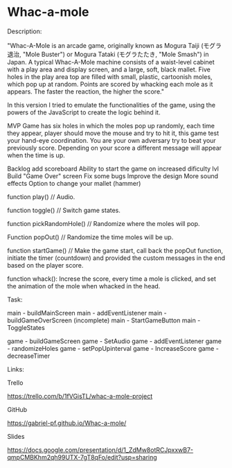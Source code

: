 # Whac-a-mole

Description: 

"Whac-A-Mole is an arcade game, originally known as Mogura Taiji (モグラ退治, "Mole Buster") or Mogura Tataki (モグラたたき, "Mole Smash") in Japan. A typical Whac-A-Mole machine consists of a waist-level cabinet with a play area and display screen, and a large, soft, black mallet. Five holes in the play area top are filled with small, plastic, cartoonish moles, which pop up at random. Points are scored by whacking each mole as it appears. The faster the reaction, the higher the score."

In this version I tried to emulate the functionalities of the game, using the powers of the JavaScript to create the logic behind it. 

MVP 
Game has six holes in which the moles pop up randomly, each time they appear, player should move the mouse and try to hit it, this game test your hand-eye coordination. You are your own adversary try to beat your previously score.
Depending on your score a different message will appear when the time is up.


Backlog
add scoreboard
Ability to start the game on increased dificulty lvl
Build "Game Over" screen
Fix some bugs 
Improve the design
More sound effects 
Option to change your mallet (hammer)


function play() // Audio.

function toggle() // Switch game states.

function pickRandomHole() // Randomize where the moles will pop.

Function popOut() // Randomize the time moles will be up. 

function startGame() // Make the game start, call back the popOut function, initiate the timer (countdown) and provided the custom messages in the end based on the player score.

function whack(): Increse the score, every time a mole is clicked, and set the animation of the mole when whacked in the head. 


Task:

main - buildMainScreen
main - addEventListener
main - buildGameOverScreen (incomplete)
main - StartGameButton
main - ToggleStates

game - buildGameScreen
game - SetAudio
game - addEventListener
game - randomizeHoles
game - setPopUpinterval
game - IncreaseScore
game - decreaseTimer


Links: 

Trello

https://trello.com/b/1fVGisTL/whac-a-mole-project

GitHub

https://gabriel-pf.github.io/Whac-a-mole/


Slides 

https://docs.google.com/presentation/d/1_ZdMw8otRCJpxxwB7-qmpCMBKhm2qh99UTX-7gT8qFo/edit?usp=sharing
